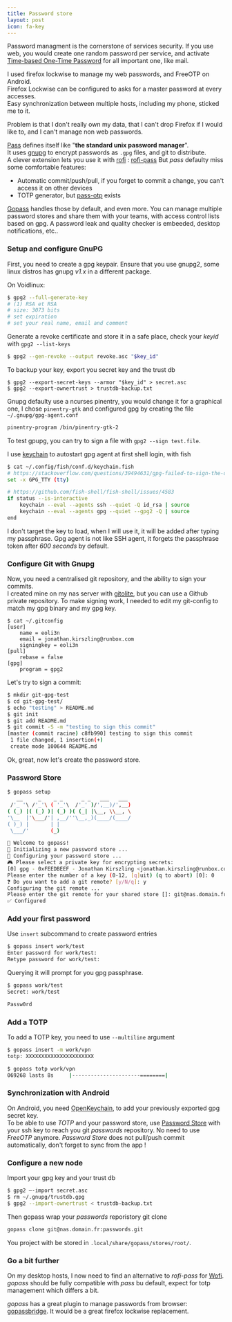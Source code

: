 ```yaml
---
title: Password store
layout: post
icon: fa-key
---
```


Password managment is the cornerstone of services security. If you use web, you would create one random password per service, and activate [Time-based One-Time Password](https://en.wikipedia.org/wiki/Time-based_One-Time_Password) for all important one, like mail.

I used firefox lockwise to manage my web passwords, and FreeOTP on Android.  
Firefox Lockwise can be configured to asks for a master password at every accesses.  
Easy synchronization between multiple hosts, including my phone, sticked me to it.

Problem is that I don't really own my data, that I can't drop Firefox if I would like to, and I can't manage non web passwords.

[Pass](https://www.passwordstore.org/) defines itself like "**the standard unix password manager**".  
It uses [gnupg](https://gnupg.org/) to encrypt passwords as ``.gpg`` files, and git to distribute.  
A clever extension lets you use it with [rofi](https://github.com/davatorium/rofi) : [rofi-pass](https://github.com/carnager/rofi-pass)
But *pass* defaulty miss some comfortable features:
- Automatic commit/push/pull, if you forget to commit a change, you can't access it on other devices
- TOTP generator, but [pass-otp](https://github.com/tadfisher/pass-otp) exists

[Gopass](https://www.gopass.pw/) handles those by default, and even more.
You can manage multiple password stores and share them with your teams, with access control lists based on gpg.
A password leak and quality checker is embeeded, desktop notifications, etc..

### Setup and configure GnuPG

First, you need to create a gpg keypair. Ensure that you use gnupg2, some linux distros has gnupg *v1.x* in a different package.

On Voidlinux:
```bash
$ gpg2 --full-generate-key
# (1) RSA et RSA
# size: 3073 bits
# set expiration
# set your real name, email and comment
```
Generate a revoke certificate and store it in a safe place, check your *keyid* with ``gpg2 --list-keys``
```bash
$ gpg2 --gen-revoke --output revoke.asc "$key_id"
```
To backup your key, export you secret key and the trust db
```
$ gpg2 --export-secret-keys --armor "$key_id" > secret.asc
$ gpg2 --export-ownertrust > trustdb-backup.txt
```

Gnupg defaulty use a ncurses pinentry, you would change it for a graphical one, I chose ``pinentry-gtk`` and configured gpg by creating the file ``~/.gnupg/gpg-agent.conf``
```bash
pinentry-program /bin/pinentry-gtk-2
```

To test gpupg, you can try to sign a file with ``gpg2 --sign test.file``.

I use [keychain](https://www.funtoo.org/Keychain) to autostart gpg agent at first shell login, with fish
```bash
$ cat ~/.config/fish/conf.d/keychain.fish
# https://stackoverflow.com/questions/39494631/gpg-failed-to-sign-the-data-fatal-failed-to-write-commit-object-git-2-10-0
set -x GPG_TTY (tty)

# https://github.com/fish-shell/fish-shell/issues/4583
if status --is-interactive
    keychain --eval --agents ssh --quiet -Q id_rsa | source
    keychain --eval --agents gpg --quiet --gpg2 -Q | source
end
```

I don't target the key to load, when I will use it, it will be added after typing my passphrase.
Gpg agent is not like SSH agent, it forgets the passphrase token after *600 seconds* by default.

### Configure Git with Gnupg

Now, you need a centralised git repository, and the ability to sign your commits.  
I created mine on my nas server with [gitolite](https://gitolite.com/gitolite/index.html), but you can use a Github private repository.
To make signing work, I needed to edit my git-config to match my gpg binary and my gpg key.

```
$ cat ~/.gitconfig
[user]
    name = eoli3n
    email = jonathan.kirszling@runbox.com
    signingkey = eoli3n
[pull]
    rebase = false
[gpg]
    program = gpg2
```
Let's try to sign a commit:
```bash
$ mkdir git-gpg-test
$ cd git-gpg-test/
$ echo "testing" > README.md
$ git init
$ git add README.md 
$ git commit -S -m "testing to sign this commit"
[master (commit racine) c8fb990] testing to sign this commit
 1 file changed, 1 insertion(+)
 create mode 100644 README.md
 ```

Ok, great, now let's create the password store.

### Password Store

```bash
$ gopass setup
   __     _    _ _      _ _   ___   ___
 /'_ '\ /'_'\ ( '_'\  /'_' )/',__)/',__)
( (_) |( (_) )| (_) )( (_| |\__, \\__, \
'\__  |'\___/'| ,__/''\__,_)(____/(____/
( )_) |       | |
 \___/'       (_)

🌟 Welcome to gopass!
🌟 Initializing a new password store ...
🌟 Configuring your password store ...
🎮 Please select a private key for encrypting secrets:
[0] gpg - 0xFEEDBEEF - Jonathan Kirszling <jonathan.kirszling@runbox.com>
Please enter the number of a key (0-12, [q]uit) (q to abort) [0]: 0
❓ Do you want to add a git remote? [y/N/q]: y
Configuring the git remote ...
Please enter the git remote for your shared store []: git@nas.domain.fr:passwords.git
✅ Configured
```

### Add your first password

Use ``insert`` subcommand to create password entries
```bash
$ gopass insert work/test
Enter password for work/test: 
Retype password for work/test: 
```
Querying it will prompt for you gpg passphrase.
```bash
$ gopass work/test
Secret: work/test

Passw0rd
```

### Add a TOTP

To add a TOTP key, you need to use ``--multiline`` argument
```bash
$ gopass insert -m work/vpn
totp: XXXXXXXXXXXXXXXXXXXXXX

$ gopass totp work/vpn
069268 lasts 8s 	|----------------------========|
```

### Synchronization with Android

On Android, you need [OpenKeychain](https://www.openkeychain.org/), to add your previously exported gpg secret key.  
To be able to use *TOTP* and your password store, use [Password Store](https://github.com/android-password-store/Android-Password-Store) with your ssh key to reach you git *passwords* repository. No need to use *FreeOTP* anymore.
*Password Store* does not pull/push commit automatically, don't forget to sync from the app !

### Configure a new node

Import your gpg key and your trust db
```bash
$ gpg2 —-import secret.asc
$ rm ~/.gnupg/trustdb.gpg
$ gpg2 --import-ownertrust < trustdb-backup.txt
```

Then gopass wrap your *passwords* reporistory git clone

```bash
gopass clone git@nas.domain.fr:passwords.git
```
You project with be stored in ``.local/share/gopass/stores/root/``.

### Go a bit further

On my desktop hosts, I now need to find an alternative to *rofi-pass* for [Wofi](https://cloudninja.pw/docs/wofi.html).
*gopass* should be fully compatible with *pass* bu default, expect for totp management which differs a bit.

*gopass* has a great plugin to manage passwords from browser: [gopassbridge](https://github.com/gopasspw/gopassbridge).
It would be a great firefox lockwise replacement.
